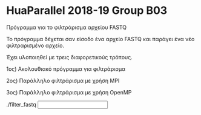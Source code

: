 # HuaParallel 2018-19 Group B03

Πρόγραμμα για το φιλτράρισμα αρχείου FASTQ

Το πρόγραμμα δέχεται σαν είσοδο ένα αρχείο FASTQ και παράγει ένα νέο φιλτραρισμένο αρχείο.

Έχει υλοποιηθεί με τρεις διαφορετικούς τρόπους.

1ος) Ακολουθιακό πρόγραμμα για φιλτράρισμα

2ος) Παράλληλο φιλτράρισμα με χρήση MPI

3ος) Παράλληλο φιλτράρισμα με χρήση OpenMP

./filter_fastq <input FASTQ file> <output filtered FASTQ file>
